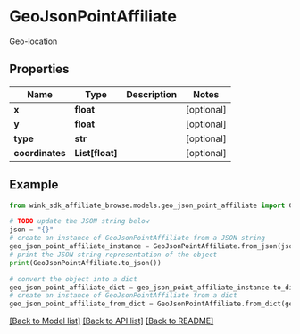 # GeoJsonPointAffiliate

Geo-location

## Properties

Name | Type | Description | Notes
------------ | ------------- | ------------- | -------------
**x** | **float** |  | [optional] 
**y** | **float** |  | [optional] 
**type** | **str** |  | [optional] 
**coordinates** | **List[float]** |  | [optional] 

## Example

```python
from wink_sdk_affiliate_browse.models.geo_json_point_affiliate import GeoJsonPointAffiliate

# TODO update the JSON string below
json = "{}"
# create an instance of GeoJsonPointAffiliate from a JSON string
geo_json_point_affiliate_instance = GeoJsonPointAffiliate.from_json(json)
# print the JSON string representation of the object
print(GeoJsonPointAffiliate.to_json())

# convert the object into a dict
geo_json_point_affiliate_dict = geo_json_point_affiliate_instance.to_dict()
# create an instance of GeoJsonPointAffiliate from a dict
geo_json_point_affiliate_from_dict = GeoJsonPointAffiliate.from_dict(geo_json_point_affiliate_dict)
```
[[Back to Model list]](../README.md#documentation-for-models) [[Back to API list]](../README.md#documentation-for-api-endpoints) [[Back to README]](../README.md)


